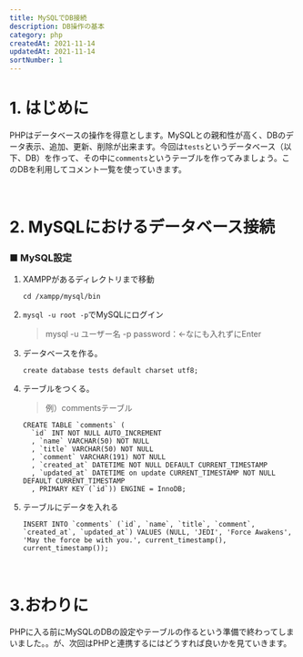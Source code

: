 ```yaml
---
title: MySQLでDB接続
description: DB操作の基本
category: php
createdAt: 2021-11-14
updatedAt: 2021-11-14
sortNumber: 1
---
```


# 1. はじめに
PHPはデータベースの操作を得意とします。MySQLとの親和性が高く、DBのデータ表示、追加、更新、削除が出来ます。今回は`tests`というデータベース（以下、DB）を作って、その中に`comments`というテーブルを作ってみましょう。このDBを利用してコメント一覧を使っていきます。

<br>

# 2. MySQLにおけるデータベース接続

### ■ MySQL設定<br>
1. XAMPPがあるディレクトリまで移動
    ```
    cd /xampp/mysql/bin
    ```
2. `mysql -u root -p`でMySQLにログイン
    > mysql -u ユーザー名 -p password：←なにも入れずにEnter

3. データベースを作る。
   ```
   create database tests default charset utf8;
   ```

4. テーブルをつくる。<br> 
    >例）commentsテーブル
    ```
    CREATE TABLE `comments` ( 
      `id` INT NOT NULL AUTO_INCREMENT 
      , `name` VARCHAR(50) NOT NULL 
      , `title` VARCHAR(50) NOT NULL 
      , `comment` VARCHAR(191) NOT NULL 
      , `created_at` DATETIME NOT NULL DEFAULT CURRENT_TIMESTAMP 
      , `updated_at` DATETIME on update CURRENT_TIMESTAMP NOT NULL DEFAULT CURRENT_TIMESTAMP 
      , PRIMARY KEY (`id`)) ENGINE = InnoDB;
    ```

5. テーブルにデータを入れる<br>

    ```
    INSERT INTO `comments` (`id`, `name`, `title`, `comment`, `created_at`, `updated_at`) VALUES (NULL, 'JEDI', 'Force Awakens', 'May the force be with you.', current_timestamp(), current_timestamp());
    ```

<br>

# 3.おわりに
PHPに入る前にMySQLのDBの設定やテーブルの作るという準備で終わってしまいました。。が、次回はPHPと連携するにはどうすれば良いかを見ていきます。
